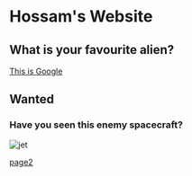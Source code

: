 #     Hossam's Website

## What is your favourite alien? 

[This is Google](https://www.google.com/)

## Wanted
### Have you seen this enemy spacecraft?
![jet](https://user-images.githubusercontent.com/105666790/169106972-38fcd7aa-6a76-4847-bc00-436c1c532f8a.png)


[page2](https://hossam2011.github.io/My-website/Page2)
